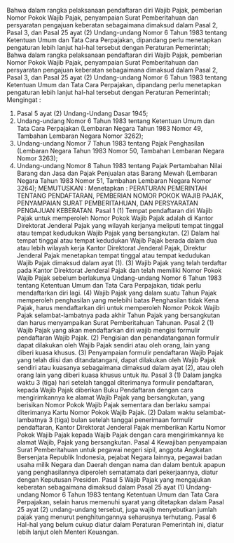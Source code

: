  Bahwa dalam rangka pelaksanaan pendaftaran diri Wajib Pajak, pemberian Nomor Pokok Wajib Pajak, penyampaian Surat Pemberitahuan dan persyaratan pengajuan keberatan sebagaimana dimaksud dalam Pasal 2, Pasal 3, dan Pasal 25 ayat (2) Undang-undang Nomor 6 Tahun 1983 tentang Ketentuan Umum dan Tata Cara Perpajakan, dipandang perlu menetapkan pengaturan lebih lanjut hal-hal tersebut dengan Peraturan Pemerintah; Bahwa dalam rangka pelaksanaan pendaftaran diri Wajib Pajak, pemberian Nomor Pokok Wajib Pajak, penyampaian Surat Pemberitahuan dan persyaratan pengajuan keberatan sebagaimana dimaksud dalam Pasal 2, Pasal 3, dan Pasal 25 ayat (2) Undang-undang Nomor 6 Tahun 1983 tentang Ketentuan Umum dan Tata Cara Perpajakan, dipandang perlu menetapkan pengaturan lebih lanjut hal-hal tersebut dengan Peraturan Pemerintah;
Mengingat :

1. Pasal 5 ayat (2) Undang-Undang Dasar 1945;
2. Undang-undang Nomor 6 Tahun 1983 tentang Ketentuan Umum dan Tata Cara Perpajakan (Lembaran Negara Tahun 1983 Nomor 49, Tambahan Lembaran Negara Nomor 3262);
3. Undang-undang Nomor 7 Tahun 1983 tentang Pajak Penghasilan (Lembaran Negara Tahun 1983 Nomor 50, Tambahan Lembaran Negara Nomor 3263);
4. Undang-undang Nomor 8 Tahun 1983 tentang Pajak Pertambahan Nilai Barang dan Jasa dan Pajak Penjualan atas Barang Mewah (Lembaran Negara Tahun 1983 Nomor 51, Tambahan Lembaran Negara Nomor 3264);
MEMUTUSKAN :
 Menetapkan : PERATURAN PEMERINTAH TENTANG PENDAFTARAN, PEMBERIAN NOMOR POKOK WAJIB PAJAK, PENYAMPAIAN SURAT PEMBERITAHUAN, DAN PERSYARATAN PENGAJUAN KEBERATAN. Pasal 1 (1) Tempat pendaftaran diri Wajib Pajak untuk memperoleh Nomor Pokok Wajib Pajak adalah di Kantor Direktorat Jenderal Pajak yang wilayah kerjanya meliputi tempat tinggal atau tempat kedudukan Wajib Pajak yang bersangkutan. (2) Dalam hal tempat tinggal atau tempat kedudukan Wajib Pajak berada dalam dua atau lebih wilayah kerja Kantor Direktorat Jenderal Pajak, Direktur Jenderal Pajak menetapkan tempat tinggal atau tempat kedudukan Wajib Pajak dimaksud dalam ayat (1).
(3) Wajib Pajak yang telah terdaftar pada Kantor Direktorat Jenderal Pajak dan telah memiliki Nomor Pokok Wajib Pajak sebelum berlakunya Undang-undang Nomor 6 Tahun 1983 tentang Ketentuan Umum dan Tata Cara Perpajakan, tidak perlu mendaftarkan diri lagi. (4) Wajib Pajak yang dalam suatu Tahun Pajak memperoleh penghasilan yang melebihi batas Penghasilan tidak Kena Pajak, harus mendaftarkan diri untuk memperoleh Nomor Pokok Wajib Pajak selambat-lambatnya pada akhir Tahun Pajak yang bersangkutan dan harus menyampaikan Surat Pemberitahuan Tahunan. Pasal 2 (1) Wajib Pajak yang akan mendaftarkan diri wajib mengisi formulir pendaftaran Wajib Pajak. (2) Pengisian dan penandatanganan formulir dapat dilakukan oleh Wajib Pajak sendiri atau oleh orang, lain yang diberi kuasa khusus. (3) Penyampaian formulir pendaftaran Wajib Pajak yang telah diisi dan ditandatangani, dapat dilakukan oleh Wajib Pajak sendiri atau kuasanya sebagaimana dimaksud dalam ayat (2), atau oleh orang lain yang diberi kuasa khusus untuk itu. Pasal 3 (1) Dalam jangka waktu 3 (tiga) hari setelah tanggal diterimanya formulir pendaftaran, kepada Wajib Pajak diberikan Buku Pendaftaran dengan cara mengirimkannya ke alamat Wajib Pajak yang bersangkutan, yang berisikan Nomor Pokok Wajib Pajak sementara dan berlaku sampai diterimanya Kartu Nomor Pokok Wajib Pajak. (2) Dalam waktu selambat-lambatnya 3 (tiga) bulan setelah tanggal penerimaan formulir pendaftaran, Kantor Direktorat Jenderal Pajak memberikan Kartu Nomor Pokok Wajib Pajak kepada Wajib Pajak dengan cara mengirimkannya ke alamat Wajib, Pajak yang bersangkutan. Pasal 4 Kewajiban penyampaian Surat Pemberitahuan untuk pegawai negeri sipil, anggota Angkatan Bersenjata Republik Indonesia, pejabat Negara lainnya, pegawai badan usaha milik Negara dan Daerah dengan nama dan dalam bentuk apapun yang penghasilannya diperoleh sematamata dari pekerjaannya, diatur dengan Keputusan Presiden. Pasal 5 Wajib Pajak yang mengajukan keberatan sebagaimana dimaksud dalam Pasal 25 ayat (1) Undang- undang Nomor 6 Tahun 1983 tentang Ketentuan Umum dan Tata Cara Perpajakan, selain harus memenuhi syarat yang ditetapkan dalam Pasal 25 ayat (2) undang-undang tersebut, juga wajib menyebutkan jumlah pajak yang menurut penghitungannya seharusnya terhutang. Pasal 6 Hal-hal yang belum cukup diatur dalam Peraturan Pemerintah ini, diatur lebih lanjut oleh Menteri Keuangan.
